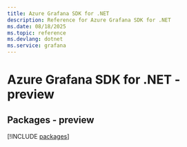 ```yaml
---
title: Azure Grafana SDK for .NET
description: Reference for Azure Grafana SDK for .NET
ms.date: 08/18/2025
ms.topic: reference
ms.devlang: dotnet
ms.service: grafana
---
```

# Azure Grafana SDK for .NET - preview
## Packages - preview
[!INCLUDE [packages](grafana-index.md)]